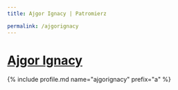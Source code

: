 ```yaml
---
title: Ajgor Ignacy | Patromierz

permalink: /ajgorignacy
---
```


# [Ajgor Ignacy](https://patronite.pl/ajgorignacy)

{% include profile.md name="ajgorignacy" prefix="a" %}
